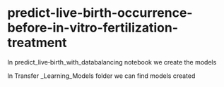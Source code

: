 # predict-live-birth-occurrence-before-in-vitro-fertilization-treatment
 In predict_live‑birth_with_databalancing notebook we create the models 
	
 In Transfer _Learning_Models folder we can find models created
